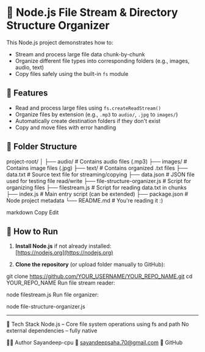 # 📁 Node.js File Stream & Directory Structure Organizer

This Node.js project demonstrates how to:
- Stream and process large file data chunk-by-chunk
- Organize different file types into corresponding folders (e.g., images, audio, text)
- Copy files safely using the built-in `fs` module

## 🧩 Features

- Read and process large files using `fs.createReadStream()`
- Organize files by extension (e.g., `.mp3` to `audio/`, `.jpg` to `images/`)
- Automatically create destination folders if they don't exist
- Copy and move files with error handling

## 📁 Folder Structure

project-root/
│
├── audio/ # Contains audio files (.mp3)
├── images/ # Contains image files (.jpg)
├── text/ # Contains organized .txt files
├── data.txt # Source text file for streaming/copying
├── data.json # JSON file used for testing file read/write
├── file-structure-organizer.js # Script for organizing files
├── filestream.js # Script for reading data.txt in chunks
├── index.js # Main entry script (can be extended)
├── package.json # Node project metadata
└── README.md # You're reading it :)

markdown
Copy
Edit

## 🚀 How to Run

1. **Install Node.js** if not already installed:  
   [https://nodejs.org](https://nodejs.org)

2. **Clone the repository** (or upload folder manually to GitHub):

git clone https://github.com/YOUR_USERNAME/YOUR_REPO_NAME.git
cd YOUR_REPO_NAME
Run file stream reader:

node filestream.js
Run file organizer:

node file-structure-organizer.js

---

🔧 Tech Stack
Node.js – Core file system operations using fs and path
No external dependencies – fully native

👨‍💻 Author
Sayandeep-cpu
📧 sayandeepsaha.70@gmail.com
🔗 GitHub
